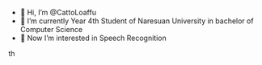 - 👋 Hi, I’m @CattoLoaffu
- 🌱 I’m currently Year 4th Student of Naresuan University in bachelor of Computer Science
- 👀 Now I’m interested in Speech Recognition

<!---
Pastacat-class/Pastacat-class is a ✨ special ✨ repository because its `README.md` (this file) appears on your GitHub profile.
You can click the Preview link to take a look at your changes.
--->
th
